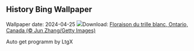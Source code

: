## History Bing Wallpaper
Wallpaper date: 2024-04-25
![](https://www.bing.com/th?id=OHR.TrilliumOntario_FR-CA4403342038_UHD.jpg&w=1000)Download: [Floraison du trille blanc, Ontario, Canada (© Jun Zhang/Getty Images)](https://www.bing.com/th?id=OHR.TrilliumOntario_FR-CA4403342038_UHD.jpg)

Auto get programm by LtgX
